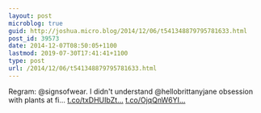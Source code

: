 ```yaml
---
layout: post
microblog: true
guid: http://joshua.micro.blog/2014/12/06/t541348879795781633.html
post_id: 39573
date: 2014-12-07T08:50:05+1100
lastmod: 2019-07-30T17:41:41+1100
type: post
url: /2014/12/06/t541348879795781633.html
---
```

Regram: @signsofwear. I didn't understand @hellobrittanyjane obsession with plants at fi... [t.co/txDHUIbZt...](http://t.co/txDHUIbZtb) [t.co/OjqQnW6YI...](http://t.co/OjqQnW6YI8)
